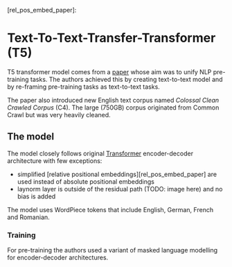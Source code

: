 [paper]: https://arxiv.org/pdf/1910.10683.pdf
[transformer_paper]: https://arxiv.org/pdf/1706.03762.pdf
[rel_pos_embed_paper]: 

# Text-To-Text-Transfer-Transformer (T5)

T5 transformer model comes from a [paper][paper] whose aim was to unify
NLP pre-training tasks. The authors achieved this by creating text-to-text
model and by re-framing pre-training tasks as text-to-text tasks.

The paper also introduced new English text corpus named *Colossal Clean Crawled
Corpus* (C4). The large (750GB) corpus originated from Common Crawl but was very
heavily cleaned.


## The model

The model closely follows original [Transformer][transformer_paper]
encoder-decoder architecture with few exceptions:

- simplified [relative positional embeddings][rel_pos_embed_paper] are used instead
of absolute positional embeddings
- laynorm layer is outside of the residual
path (TODO: image here) and no bias is added


The model uses WordPiece tokens that include English, German, French and
Romanian.

### Training

For pre-training the authors used a variant of masked language modelling for
encoder-decoder architectures.





